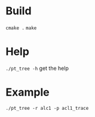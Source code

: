 # Build
```cmake .```
```make```

# Help
```./pt_tree -h```
get the help

# Example
```./pt_tree -r alc1 -p acl1_trace```
